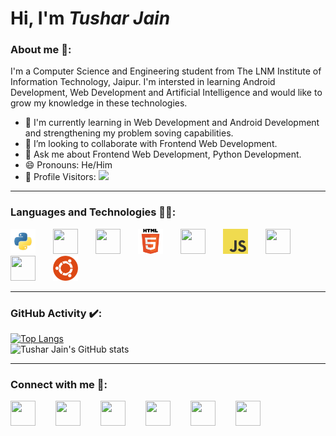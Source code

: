 # Hi, I'm *Tushar Jain*

### About me 🧒:
I'm a Computer Science and Engineering student from The LNM Institute of Information Technology, Jaipur.
I'm intersted in learning Android Development, Web Development and Artificial Intelligence and would like to grow my knowledge in these technologies.
- 🔭 I'm currently learning in Web Development and Android Development and strengthening my problem soving capabilities.
- 🌱 I’m looking to collaborate with Frontend Web Development.
- 💬 Ask me about Frontend Web Development, Python Development.
- 😄 Pronouns: He/Him
- 🎢 Profile Visitors: ![](https://visitor-badge.glitch.me/badge?page_id=TusharJ3011.TusharJ3011)
 
 <hr />
 
 ### Languages and Technologies 👨‍💻:
 <code><img src="https://raw.githubusercontent.com/github/explore/80688e429a7d4ef2fca1e82350fe8e3517d3494d/topics/python/python.png" width="40" height="40"></code>&emsp;&emsp;<code><img src="https://camo.githubusercontent.com/2be6c13639334e6be86614b7914afe1c34e76d49f361d515bac94bd7e21e2b49/68747470733a2f2f696d616765732e766578656c732e636f6d2f6d656469612f75736572732f332f3136363430312f69736f6c617465642f707265766965772f62383261613761633366373336646437383537306464336661336661396532342d6a6176612d70726f6772616d6d696e672d6c616e67756167652d69636f6e2d62792d766578656c732e706e67" width="40" height="40"></code>&emsp;&emsp;<code><img src="https://camo.githubusercontent.com/d3906162b383f428da6952e9da7cf1467cd4ffda1d90283c83b559272ec977dc/68747470733a2f2f63646e2e69636f6e73636f75742e636f6d2f69636f6e2f667265652f706e672d3531322f632d70726f6772616d6d696e672d3536393536342e706e67" width="40" height="40"></code>&emsp;&emsp;<code><img src="https://raw.githubusercontent.com/github/explore/80688e429a7d4ef2fca1e82350fe8e3517d3494d/topics/html/html.png" width="40" height="40"></code>&emsp;&emsp;<code><img src="https://camo.githubusercontent.com/1ee610055f0d168eec02c9a5f91f7c533a067109cde1f1731139bf52d409ac76/68747470733a2f2f63646e2e69636f6e73636f75742e636f6d2f69636f6e2f667265652f706e672d3235362f6373732d3133312d3732323638352e706e67" width="40" height="40"></code>&emsp;&emsp;<code><img src="https://raw.githubusercontent.com/github/explore/80688e429a7d4ef2fca1e82350fe8e3517d3494d/topics/javascript/javascript.png" width="40" height="40"></code>&emsp;&emsp;<code><img src="https://avatars.githubusercontent.com/u/2918581?s=200&v=4" width="40" height="40"></code>&emsp;&emsp;<code><img src="https://user-images.githubusercontent.com/674621/71187801-14e60a80-2280-11ea-94c9-e56576f76baf.png" width="40" height="40"></code>&emsp;&emsp;<code><img src="https://raw.githubusercontent.com/github/explore/80688e429a7d4ef2fca1e82350fe8e3517d3494d/topics/ubuntu/ubuntu.png" width="40" height="40"></code>
 
 <hr />
 
 ### GitHub Activity ✔️:
 
[![Top Langs](https://github-readme-stats.vercel.app/api/top-langs/?username=TusharJ3011&show_icons=true&theme=tokyonight&layout=compact&card_width=445)](https://github.com/TusharJ3011/github-readme-stats)
<br />
![Tushar Jain's GitHub stats](https://github-readme-stats.vercel.app/api?username=TusharJ3011&show_icons=true&theme=tokyonight)
 
<hr />
 
 ### Connect with me 🤝: 
 
 [<img src="https://camo.githubusercontent.com/68b6b1fabe852c6adf8f319b6a7fcb187504989ad5c9495a4e0666f292c72278/68747470733a2f2f63646e332e69636f6e66696e6465722e636f6d2f646174612f69636f6e732f696e6669636f6e732f3531322f6c696e6b6564696e2e706e67" width="40" height="40">](https://www.linkedin.com/in/tushar-jain-9b2359201/)
 &emsp;&emsp;[<img src="https://camo.githubusercontent.com/a048698d2bd09198105249158765444313997781ae5d205981a0a62b769fa3c3/68747470733a2f2f63646e322e69636f6e66696e6465722e636f6d2f646174612f69636f6e732f6d6574726f2d75696e766572742d646f636b2f3235362f547769747465725f4e45572e706e67" width="40" height="40">](https://twitter.com/TusharJ01210044)
 &emsp;&emsp;[<img src="https://camo.githubusercontent.com/160e58d407c2f237b35d26cf49e04651c1c39f45729b6fd28a7320f46c3aaf9b/68747470733a2f2f63646e342e69636f6e66696e6465722e636f6d2f646174612f69636f6e732f6c6f676f732d6272616e64732d696e2d636f6c6f72732f34382f676f6f676c652d676d61696c2d3235362e706e67" width="40" height="40">](mailto:jtushar3011@gmail.com)
 &emsp;&emsp;[<img src="https://camo.githubusercontent.com/53e1adcbd49c7d142fe90a7616e9d0a452f31db765d235145af70453e38144cf/68747470733a2f2f75706c6f61642e77696b696d656469612e6f72672f77696b6970656469612f636f6d6d6f6e732f352f35612f54656c656772616d5f323031395f73696d706c655f6c6f676f2e737667" width="40" height="40">](https://t.me/TusharJ3011)
 &emsp;&emsp;[<img src="https://camo.githubusercontent.com/24581b5ebdcfa772b172ae68899ef10ac6057a1988c5981da95f4cbe8579a645/68747470733a2f2f75706c6f61642e77696b696d656469612e6f72672f77696b6970656469612f636f6d6d6f6e732f7468756d622f612f61352f496e7374616772616d5f69636f6e2e706e672f36303070782d496e7374616772616d5f69636f6e2e706e67" width="40" height="40">](https://www.instagram.com/tusharj_3011/)
 &emsp;&emsp;[<img src="https://camo.githubusercontent.com/a96d12e8b73db80fa1d1962bc5c04b9407cf40aaf887b117c17754466d724b98/68747470733a2f2f66616365626f6f6b6272616e642e636f6d2f77702d636f6e74656e742f75706c6f6164732f323031392f30342f665f6c6f676f5f5247422d4865782d426c75655f3531322e706e673f773d35313226683d353132" width="40" height="40">](https://www.facebook.com/profile.php?id=100012995471277) 

